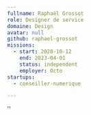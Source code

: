 ```yaml
---
fullname: Raphaël Grossot
role: Designer de service
domaine: Design
avatar: null
github: raphael-grossot
missions:
  - start: 2020-10-12
    end: 2023-04-01
    status: independent
    employer: Octo
startups:
  - conseiller-numerique

---
```

''
